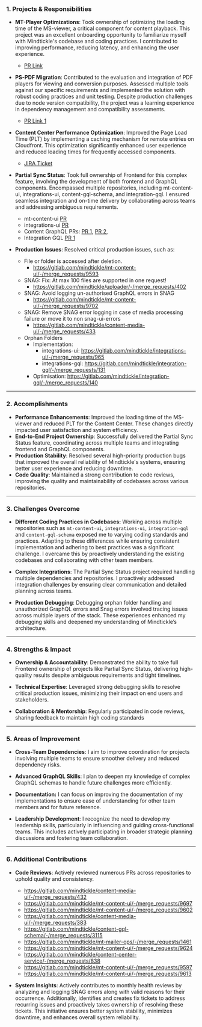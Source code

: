 ### 1. **Projects & Responsibilities**

- **MT-Player Optimizations**: Took ownership of optimizing the loading time of the MS-viewer, a critical component for content playback. This project was an excellent onboarding opportunity to familiarize myself with Mindtickle's codebase and coding practices. I contributed to improving performance, reducing latency, and enhancing the user experience.
    
    - [PR Link](https://gitlab.com/mindtickle/mt-content-ui/-/merge_requests/9574)
- **PS-PDF Migration**: Contributed to the evaluation and integration of PDF players for viewing and conversion purposes. Assessed multiple tools against our specific requirements and implemented the solution with robust coding practices and unit testing. Despite production challenges due to node version compatibility, the project was a learning experience in dependency management and compatibility assessments.
    
    - [PR Link 1](https://gitlab.com/mindtickle/design-library/-/merge_requests/2123)
- **Content Center Performance Optimization**: Improved the Page Load Time (PLT) by implementing a caching mechanism for remote entries on Cloudfront. This optimization significantly enhanced user experience and reduced loading times for frequently accessed components.
    
    - [JIRA Ticket](https://mindtickle.atlassian.net/browse/CN-12113?focusedCommentId=447267)
- **Partial Sync Status**: Took full ownership of Frontend for this complex feature, involving the development of both frontend and GraphQL components. Encompassed multiple repositories, including mt-content-ui, integrations-ui, content-gql-schema, and integration-gql. I ensured seamless integration and on-time delivery by collaborating across teams and addressing ambiguous requirements.
    
    - mt-content-ui [PR](https://gitlab.com/mindtickle/mt-content-ui/-/merge_requests/9646)
    - integrations-ui [PR](https://gitlab.com/mindtickle/integrations-ui/-/merge_requests/998)
    - Content GraphQL PRs: [PR 1](https://gitlab.com/mindtickle/content-gql-schema/-/merge_requests/3244), [PR 2](https://gitlab.com/mindtickle/content-gql-schema/-/merge_requests/3241),
    - Integration GQL [PR 1](https://gitlab.com/mindtickle/integration-gql/-/merge_requests/93)
- **Production Issues**: Resolved critical production issues, such as:
    - File or folder is accessed after deletion.
		- https://gitlab.com/mindtickle/mt-content-ui/-/merge_requests/9593
	- SNAG: Fix: At max 100 files are supported in one request!
		- https://gitlab.com/mindtickle/uploader/-/merge_requests/402
	- SNAG: Avoid logging un-authorised GraphQL errors in SNAG
		- https://gitlab.com/mindtickle/mt-content-ui/-/merge_requests/9702
	- SNAG: Remove SNAG error logging in case of media processing failure or move it to non snag-ui-errors
		- https://gitlab.com/mindtickle/content-media-ui/-/merge_requests/433
	- Orphan Folders
		- Implementation: 
			- integrations-ui: https://gitlab.com/mindtickle/integrations-ui/-/merge_requests/965
			- integrations-gql: https://gitlab.com/mindtickle/integration-gql/-/merge_requests/131
		- Optimisation: https://gitlab.com/mindtickle/integration-gql/-/merge_requests/140

---

### 2. **Accomplishments**

- **Performance Enhancements**: Improved the loading time of the MS-viewer and reduced PLT for the Content Center. These changes directly impacted user satisfaction and system efficiency.
- **End-to-End Project Ownership**: Successfully delivered the Partial Sync Status feature, coordinating across multiple teams and integrating frontend and GraphQL components.
- **Production Stability**: Resolved several high-priority production bugs that improved the overall reliability of Mindtickle's systems, ensuring better user experience and reducing downtime.
- **Code Quality**: Maintained a strong contribution to code reviews, improving the quality and maintainability of codebases across various repositories.

---

### 3. **Challenges Overcome**

- **Different Coding Practices in Codebases:** Working across multiple repositories such as `mt-content-ui`, `integrations-ui`, `integration-gql` and `content-gql-schema` exposed me to varying coding standards and practices. Adapting to these differences while ensuring consistent implementation and adhering to best practices was a significant challenge. I overcame this by proactively understanding the existing codebases and collaborating with other team members.

- **Complex Integrations**: The Partial Sync Status project required handling multiple dependencies and repositories. I proactively addressed integration challenges by ensuring clear communication and detailed planning across teams.

- **Production Debugging**: Debugging orphan folder handling and unauthorized GraphQL errors and Snag errors involved tracing issues across multiple layers of the stack. These experiences enhanced my debugging skills and deepened my understanding of Mindtickle’s architecture.

---

### 4. **Strengths & Impact**

- **Ownership & Accountability**: Demonstrated the ability to take full Frontend ownership of projects like Partial Sync Status, delivering high-quality results despite ambiguous requirements and tight timelines.

- **Technical Expertise**: Leveraged strong debugging skills to resolve critical production issues, minimizing their impact on end users and stakeholders.

- **Collaboration & Mentorship**: Regularly participated in code reviews, sharing feedback to maintain high coding standards

---

### 5. **Areas of Improvement**

- **Cross-Team Dependencies**: I aim to improve coordination for projects involving multiple teams to ensure smoother delivery and reduced dependency risks.

- **Advanced GraphQL Skills**: I plan to deepen my knowledge of complex GraphQL schemas to handle future challenges more efficiently.

- **Documentation:** I can focus on improving the documentation of my implementations to ensure ease of understanding for other team members and for future reference.

- **Leadership Development**: I recognize the need to develop my leadership skills, particularly in influencing and guiding cross-functional teams. This includes actively participating in broader strategic planning discussions and fostering team collaboration.

---

### 6. **Additional Contributions**

- **Code Reviews**: Actively reviewed numerous PRs across repositories to uphold quality and consistency.
	- https://gitlab.com/mindtickle/content-media-ui/-/merge_requests/432
	- https://gitlab.com/mindtickle/mt-content-ui/-/merge_requests/9697
	- https://gitlab.com/mindtickle/mt-content-ui/-/merge_requests/9602
	- https://gitlab.com/mindtickle/content-media-ui/-/merge_requests/383
	- https://gitlab.com/mindtickle/content-gql-schema/-/merge_requests/3115
	- https://gitlab.com/mindtickle/mt-mailer-ops/-/merge_requests/1461
	- https://gitlab.com/mindtickle/mt-content-ui/-/merge_requests/9624
	- https://gitlab.com/mindtickle/content-center-service/-/merge_requests/838
	- https://gitlab.com/mindtickle/mt-content-ui/-/merge_requests/9597
	- https://gitlab.com/mindtickle/mt-content-ui/-/merge_requests/9613

- **System Insights**: Actively contributes to monthly health reviews by analyzing and logging SNAG errors along with valid reasons for their occurrence. Additionally, identifies and creates fix tickets to address recurring issues and proactively takes ownership of resolving these tickets. This initiative ensures better system stability, minimizes downtime, and enhances overall system reliability.